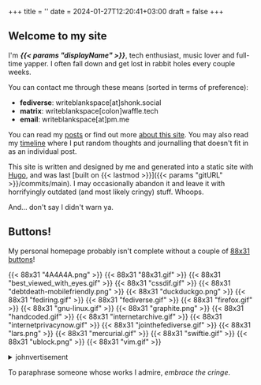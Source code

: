 +++
title = ''
date = 2024-01-27T12:20:41+03:00
draft = false
+++

## Welcome to my site

I'm ***{{< params "displayName" >}}***, tech enthusiast, music lover and full-time yapper. I often fall down and get lost in rabbit holes every couple weeks.

You can contact me through these means (sorted in terms of preference):

- **fediverse**: writeblankspace[at]shonk.social
- **matrix**: writeblankspace[colon]waffle.tech
- **email**: writeblankspace[at]pm.me

You can read my [posts](/posts/) or find out more [about this site](/about/). You may also read my [timeline](/timeline/) where I put random thoughts and journalling that doesn't fit in as an individual post.

This site is written and designed by me and generated into a static site with [Hugo](https://gohugo.io), and was last [built on {{< lastmod >}}]({{< params "gitURL" >}}/commits/main). I may occasionally abandon it and leave it with horrifyingly outdated (and most likely cringy) stuff. Whoops.

And... don't say I didn't warn ya.

## Buttons!

My personal homepage probably isn't complete without a couple of [88x31 buttons](/posts/2024/07/29/88x31-buttons)!

{{< 88x31 "4A4A4A.png" >}}
{{< 88x31 "88x31.gif" >}}
{{< 88x31 "best_viewed_with_eyes.gif" >}}
{{< 88x31 "cssdif.gif" >}}
{{< 88x31 "debtdeath-mobilefriendly.png" >}}
{{< 88x31 "duckduckgo.png" >}}
{{< 88x31 "fediring.gif" >}}
{{< 88x31 "fediverse.gif" >}}
{{< 88x31 "firefox.gif" >}}
{{< 88x31 "gnu-linux.gif" >}}
{{< 88x31 "graphite.png" >}}
{{< 88x31 "handcoded.gif" >}}
{{< 88x31 "internetarchive.gif" >}}
{{< 88x31 "internetprivacynow.gif" >}}
{{< 88x31 "jointhefediverse.gif" >}}
{{< 88x31 "lars.png" >}}
{{< 88x31 "mercurial.gif" >}}
{{< 88x31 "swiftie.gif" >}}
{{< 88x31 "ublock.png" >}}
{{< 88x31 "vim.gif" >}}

<details>
    <summary>johnvertisement</summary>
    <iframe src="https://john.citrons.xyz/embed?ref={{< params "baseURL" >}}" style="margin-left:auto;display:block;margin-right:auto;max-width:732px;width:100%;height:94px;border:none;"></iframe>
</details>


To paraphrase someone whose works I admire, *embrace the cringe*.
